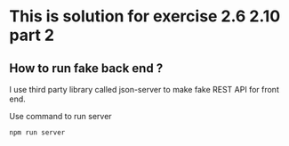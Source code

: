 # This is solution for exercise 2.6 2.10 part 2

## How to run fake back end ?

I use third party library called json-server to make fake REST API for front end.

Use command to run server

```
npm run server
```
